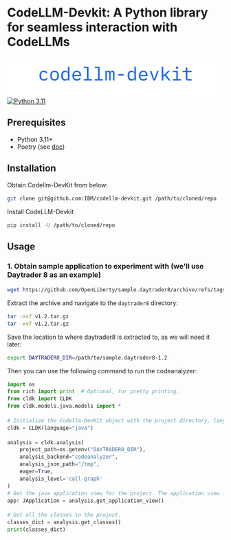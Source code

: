 # CodeLLM-Devkit: A Python library for seamless interaction with CodeLLMs

![image](./docs/assets/cldk.png)
[![Python 3.11](https://img.shields.io/badge/python-3.11-blue.svg)](https://www.python.org/downloads/release/python-3110/)

## Prerequisites

- Python 3.11+
- Poetry (see [doc](https://python-poetry.org/docs/))

## Installation

Obtain Codellm-DevKit from below:

```bash
git clone git@github.com:IBM/codellm-devkit.git /path/to/cloned/repo
```

Install CodeLLM-Devkit

```bash
pip install -U /path/to/cloned/repo
```

## Usage

### 1.  Obtain sample application to experiment with (we'll use Daytrader 8 as an example)

```bash
wget https://github.com/OpenLiberty/sample.daytrader8/archive/refs/tags/v1.2.tar.gz
```

Extract the archive and navigate to the `daytrader8` directory:

```bash
tar -xvf v1.2.tar.gz
tar -xvf v1.2.tar.gz
```

Save the location to where daytrader8 is extracted to, as we will need it later:

```bash
export DAYTRADER8_DIR=/path/to/sample.daytrader8-1.2
```

Then you can use the following command to run the codeanalyzer:

```python
import os
from rich import print  # Optional, for pretty printing.
from cldk import CLDK
from cldk.models.java.models import *

# Initialize the Codellm-DevKit object with the project directory, language, and backend.
cldk = CLDK(language="java")

analysis = cldk.analysis(
    project_path=os.getenv("DAYTRADER8_DIR"),
    analysis_backend="codeanalyzer",
    analysis_json_path="/tmp",
    eager=True,
    analysis_level='call-graph'
)
# Get the java application view for the project. The application view is a representation of the project as a graph with all the classes, methods, and fields.
app: JApplication = analysis.get_application_view()

# Get all the classes in the project.
classes_dict = analysis.get_classes()
print(classes_dict)
```